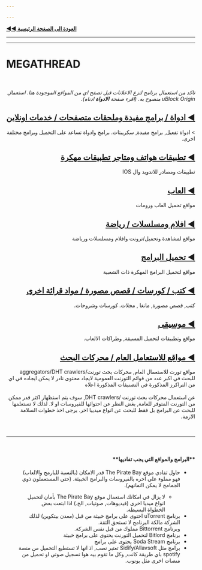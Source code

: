 ```yaml
---

---
```


[**◄◄ العودة الى الصغحة الرئيسية**](https://dexter21767.github.io/socratechs/readme)



---

---





# MEGATHREAD





&nbsp;










<div dir="rtl"><span> <i>
تاكد من استعمال برنامج لنزع الاعلانات قبل تصفح اي من المواقع الموجودة هنا. استعمال uBlock Origin منصوح به. (اقرء صفحة <b> الادواة</b> ادناه).
</i></span></div>





## <div dir="rtl"> <a href="https://dexter21767.github.io/socratechs/megathread/tools"> ◀ ادواة / برامج مفيدة وملحقات متصفحات / خدمات  اونلاين</a></div> 


<div dir="rtl">
> ادواة تفعيل, برامج مفيدة, سكريبتات. برامج وادواة تساعد على التحميل وبرامج مختلفة اخرى.
</div>



## <div dir="rtl"> <a href="https://dexter21767.github.io/socratechs/megathread/mobile_apps_and_repos"> ◀ تطبيقات هواتف ومتاجر تطبيقات مهكرة</a></div> 


<div dir="rtl">
تطبيقات ومصادر للاندويد وال IOS
</div>

## <div dir="rtl"> <a href="https://dexter21767.github.io/socratechs/megathread/games"> ◀ العاب</a></div> 


<div dir="rtl">
مواقع تحميل العاب ورومات
</div>


## <div dir="rtl"> <a href="https://dexter21767.github.io/socratechs/megathread/movies_and_tv"> ◀ افلام ومسلسلات / رياضة</a></div> 

<div dir="rtl">
مواقع لمشاهدة وتحميل/ترونت وافلام ومسلسلات ورياضة
</div>
 

## <div dir="rtl"> <a href="https://dexter21767.github.io/socratechs/megathread/software_downloads"> ◀ تحميل البرامج </a></div> 

<div dir="rtl">
مواقع لتحميل البرامج المهكرة ذات الشعبية
</div>



## <div dir="rtl"> <a href="https://dexter21767.github.io/socratechs/reading_material_and_elearning"> ◀ كتب / كورسات / قصص مصورة / مواد قرائة اخرى </a></div> 


<div dir="rtl">
كتب, قصص مصورة, مانغا , مجلات. كورسات وشروحات.
</div>



## <div dir="rtl"> <a href="https://dexter21767.github.io/socratechs/megathread/music"> ◀ موسيقى </a></div> 

<div dir="rtl">
مواقع وتطبيقات لتحميل المسيقة, وطراكات الالعاب.
</div>


## <div dir="rtl"> <a href="https://dexter21767.github.io/socratechs/megathread/general_sites_and_search_engines"> ◀ مواقع للاستعامل العام / محركات البحث</a></div> 


<div dir="rtl">
مواقع تورت للاستعمال العام, محركات بحث تورنت/aggregators/DHT crawlers  للبحث في اكبر عدد من قوائم التورنت العمومية لايجاد محتوى نادر لا يمكن ايجاده في اي من التراكرز المذكورة في التصنيفات المذكورة اعلاه
<br><br>
عن استعمال محركات بحث تورنت /DHT crawlers, سوف يتم استظهار اكثر قدر ممكن من التورنت المتوفر للعامة, بغض النظر عن احتوائها للفيروسات او لا. لذلك لا تستعلمها للبحث عن البرامج بل فقط للبحث  عن انواع ميدييا اخر. يرجى اخذ  <a herf ="https://dexter21767.github.io/socratechs/browsing_and_downloading_guide"> خطوات السلامة الازمة</a>.
</div>


&nbsp;



---



&nbsp;







<div dir="rtl">
<H4> **البرامج والمواقع التي يجب تفاديها**</h4>
<ul>
<li> 
حاول تفادي موقع The Pirate Bay قدر الامكان (بالنسبة للبارمج والالعاب) فهو مملوء على اخره بالفيروسات والبرامج الخبيثة. (حتى المستعملون ذوي الجمامج لا يمكن ااتمانهم).
</li>
<ul>
<li> 
لا يزال في امكانك استعمال موقع The Pirate Bay بأمان لتحميل انواع ميديا اخرى (فيديوهات, صوتيات, الخ.) <a herf="https://dexter21767.github.io/socratechs/browsing_and_downloading_guide)">اذا ابتعت بعض الخطواة البسيطة</a>.
</li>
 </ul>
<li>
برنامج uTorrent <a herf="https://www.trustedreviews.com/news/utorrent-silently-installing-bundled-bitcoin-mining-software-2931825"> احتوى على برامج خبيثة من قبل (معدن بيتكوين)</a>  لذلك الشركة مالكة البرنامج لا تستحق الثقة. <br> وبرنامج Bittorrent مملوك من قبل نفس الشركة.
 </li>
 <li>
برنامج Bitlord لتحميل التورنت يحتوى على برامج خبيثة
 </li>
  <li>
برنامج Soda Stream يحتوى على برامج 
 </li>
  <li>
برامج مثل Sidify/Allavsoft تعتبر نصب, اذ انها لا تستطيع التحميل من منصة spotify باي طريقة كانت, وكل ما تقوم بيه هوا تسجيل صوتي او تحميل من منصات اخرى مثل يوتوب.
 </li>
</ul>
</div>











